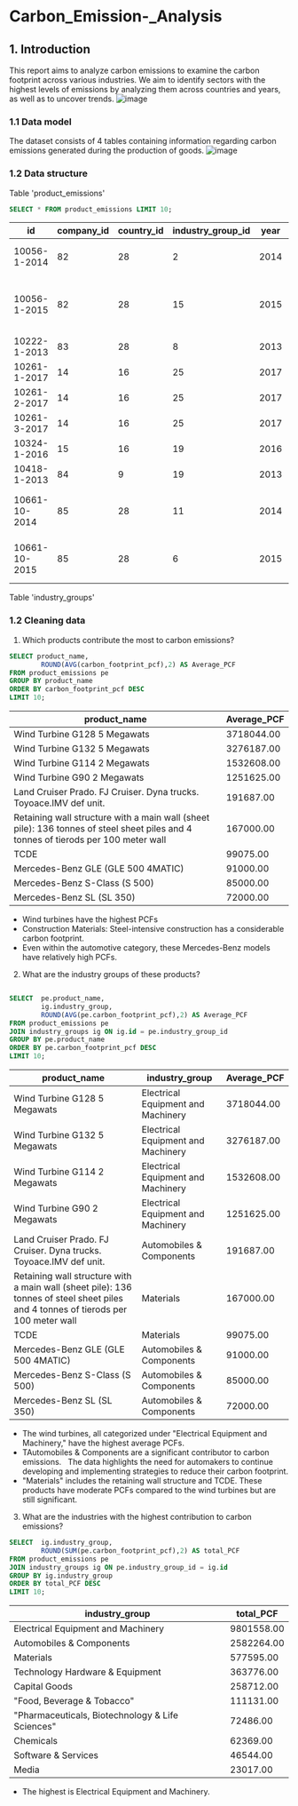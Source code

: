 # Carbon_Emission-_Analysis

## 1. Introduction
This report aims to analyze carbon emissions to examine the carbon footprint across various industries. We aim to identify sectors with the highest levels of emissions by analyzing them across countries and years, as well as to uncover trends.
![image](https://github.com/user-attachments/assets/1fa339f2-1b38-4b3d-9b2b-6e240fc2bc37)

### 1.1 Data model
The dataset consists of 4 tables containing information regarding carbon emissions generated during the production of goods.
![image](https://github.com/user-attachments/assets/c1d88050-685a-4f1e-a07a-a1f4b79f4b59)

### 1.2 Data structure
Table 'product_emissions'
```SQL
SELECT * FROM product_emissions LIMIT 10;
```
|id|company_id|country_id|industry_group_id|year|product_name|weight_kg|carbon_footprint_pcf|upstream_percent_total_pcf|operations_percent_total_pcf|downstream_percent_total_pcf|
|--|----------|----------|-----------------|----|------------|---------|--------------------|--------------------------|----------------------------|----------------------------|
|10056-1-2014|82|28|2|2014|Frosted Flakes(R) Cereal|0.7485|2|57.50|30.00|12.50|
|10056-1-2015|82|28|15|2015|"Frosted Flakes, 23 oz, produced in Lancaster, PA (one carton)"|0.7485|2|57.50|30.00|12.50|
|10222-1-2013|83|28|8|2013|Office Chair|20.68|73|80.63|17.36|2.01|
|10261-1-2017|14|16|25|2017|Multifunction Printers|110.0|1488|30.65|5.51|63.84|
|10261-2-2017|14|16|25|2017|Multifunction Printers|110.0|1818|25.08|4.51|70.41|
|10261-3-2017|14|16|25|2017|Multifunction Printers|110.0|2274|20.05|3.61|76.34|
|10324-1-2016|15|16|19|2016|KURALON  fiber|1500.0|10000|N/a (product with insufficient stage-level data)|N/a (product with insufficient stage-level data)|N/a (product with insufficient stage-level data)|
|10418-1-2013|84|9|19|2013|Portland Cement|1000.0|1102|N/a (product with insufficient stage-level data)|N/a (product with insufficient stage-level data)|N/a (product with insufficient stage-level data)|
|10661-10-2014|85|28|11|2014|Regular Straight 505® Jeans – Steel (Water<Less™)|0.7665|15|N/a (product with insufficient stage-level data)|N/a (product with insufficient stage-level data)|N/a (product with insufficient stage-level data)|
|10661-10-2015|85|28|6|2015|Regular Straight 505® Jeans – Steel (Water<Less™)|0.7665|15|N/a (product with insufficient stage-level data)|N/a (product with insufficient stage-level data)|N/a (product with insufficient stage-level data)|
Table 'industry_groups'


### 1.2 Cleaning data
1. Which products contribute the most to carbon emissions?
```SQL
SELECT product_name, 
		ROUND(AVG(carbon_footprint_pcf),2) AS Average_PCF
FROM product_emissions pe 
GROUP BY product_name
ORDER BY carbon_footprint_pcf DESC
LIMIT 10;
```
|product_name|Average_PCF|
|------------|-----------|
|Wind Turbine G128 5 Megawats|3718044.00|
|Wind Turbine G132 5 Megawats|3276187.00|
|Wind Turbine G114 2 Megawats|1532608.00|
|Wind Turbine G90 2 Megawats|1251625.00|
|Land Cruiser Prado. FJ Cruiser. Dyna trucks. Toyoace.IMV def unit.|191687.00|
|Retaining wall structure with a main wall (sheet pile): 136 tonnes of steel sheet piles and 4 tonnes of tierods per 100 meter wall|167000.00|
|TCDE|99075.00|
|Mercedes-Benz GLE (GLE 500 4MATIC)|91000.00|
|Mercedes-Benz S-Class (S 500)|85000.00|
|Mercedes-Benz SL (SL 350)|72000.00|

-	Wind turbines have the highest PCFs
-	Construction Materials: Steel-intensive construction has a considerable carbon footprint.
-	Even within the automotive category, these Mercedes-Benz models have relatively high PCFs.
2. What are the industry groups of these products?
```SQL

SELECT	pe.product_name,
		ig.industry_group,
		ROUND(AVG(pe.carbon_footprint_pcf),2) AS Average_PCF
FROM product_emissions pe
JOIN industry_groups ig ON ig.id = pe.industry_group_id
GROUP BY pe.product_name
ORDER BY pe.carbon_footprint_pcf DESC
LIMIT 10;
```
|product_name|industry_group|Average_PCF|
|------------|--------------|-----------|
|Wind Turbine G128 5 Megawats|Electrical Equipment and Machinery|3718044.00|
|Wind Turbine G132 5 Megawats|Electrical Equipment and Machinery|3276187.00|
|Wind Turbine G114 2 Megawats|Electrical Equipment and Machinery|1532608.00|
|Wind Turbine G90 2 Megawats|Electrical Equipment and Machinery|1251625.00|
|Land Cruiser Prado. FJ Cruiser. Dyna trucks. Toyoace.IMV def unit.|Automobiles & Components|191687.00|
|Retaining wall structure with a main wall (sheet pile): 136 tonnes of steel sheet piles and 4 tonnes of tierods per 100 meter wall|Materials|167000.00|
|TCDE|Materials|99075.00|
|Mercedes-Benz GLE (GLE 500 4MATIC)|Automobiles & Components|91000.00|
|Mercedes-Benz S-Class (S 500)|Automobiles & Components|85000.00|
|Mercedes-Benz SL (SL 350)|Automobiles & Components|72000.00|
- The wind turbines, all categorized under "Electrical Equipment and Machinery," have the highest average PCFs.
- TAutomobiles & Components are a significant contributor to carbon emissions.   
The data highlights the need for automakers to continue developing and implementing strategies to reduce their carbon footprint.
- "Materials" includes the retaining wall structure and TCDE. These products have moderate PCFs compared to the wind turbines but are still significant.
3. What are the industries with the highest contribution to carbon emissions?
```SQL
SELECT  ig.industry_group,
		ROUND(SUM(pe.carbon_footprint_pcf),2) AS total_PCF
FROM product_emissions pe
JOIN industry_groups ig ON pe.industry_group_id = ig.id
GROUP BY ig.industry_group
ORDER BY total_PCF DESC
LIMIT 10;
```
|industry_group|total_PCF|
|--------------|---------|
|Electrical Equipment and Machinery|9801558.00|
|Automobiles & Components|2582264.00|
|Materials|577595.00|
|Technology Hardware & Equipment|363776.00|
|Capital Goods|258712.00|
|"Food, Beverage & Tobacco"|111131.00|
|"Pharmaceuticals, Biotechnology & Life Sciences"|72486.00|
|Chemicals|62369.00|
|Software & Services|46544.00|
|Media|23017.00|

- The highest is Electrical Equipment and Machinery.

